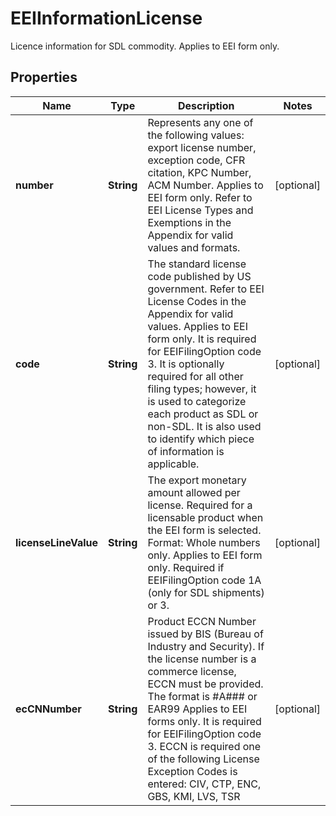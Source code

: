 

# EEIInformationLicense

Licence information for SDL commodity.  Applies to EEI form only.

## Properties

| Name | Type | Description | Notes |
|------------ | ------------- | ------------- | -------------|
|**number** | **String** | Represents any one of the following values: export license number, exception code, CFR citation, KPC Number, ACM Number.  Applies to EEI form only.  Refer to EEI License Types and Exemptions in the Appendix  for valid values and formats. |  [optional] |
|**code** | **String** | The standard license code published by US government.  Refer to EEI License Codes in the Appendix for valid values.  Applies to EEI form only. It is required for EEIFilingOption code 3. It is optionally required for all other filing types; however, it is used to categorize each product as SDL or non-SDL.  It is also used to identify which piece of information is applicable. |  [optional] |
|**licenseLineValue** | **String** | The export monetary amount allowed per license. Required for a licensable product when the EEI form is selected. Format: Whole numbers only.  Applies to EEI form only. Required if EEIFilingOption code 1A (only for SDL shipments) or 3. |  [optional] |
|**ecCNNumber** | **String** | Product ECCN Number issued by BIS (Bureau of Industry and Security). If the license number is a commerce license, ECCN must be provided. The format is #A### or EAR99  Applies to EEI forms only. It is required for EEIFilingOption code 3. ECCN is required one of the following License Exception Codes is entered: CIV, CTP, ENC, GBS, KMI, LVS, TSR |  [optional] |



